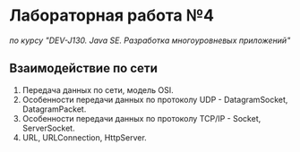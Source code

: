 # Лабораторная работа №4

*по курсу "DEV-J130. Java SE. Разработка многоуровневых приложений"*

## Взаимодействие по сети

1. Передача данных по сети, модель OSI.
2. Особенности передачи данных по протоколу UDP - DatagramSocket, DatagramPacket.
3. Особенности передачи данных по протоколу TCP/IP - Socket, ServerSocket.
4. URL, URLConnection, HttpServer.
